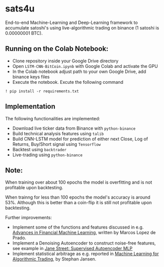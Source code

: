 # sats4u

End-to-end Machine-Learning and Deep-Learning framework to accumulate satoshi's using live-algorithmic trading on binance (1 satoshi is 0.00000001 BTC).

## Running on the Colab Notebook:

* Clone repository inside your Google Drive directory
* Open `LSTM-CNN-BitCoin.ipynb` with Google Colab and activate the GPU
* In the Colab notebook adjust path to your own Google Drive, add binance keys files 
* Execute the notebook.
Excute the following command
```
! pip install -r requirements.txt
```

## Implementation
The following functionalities are implemented:
* Download live ticker data from Binance with `python-binance`
* Build technical analysis features using `talib`
* Build CNN-LSTM model for prediction of either next Close, Log of Returns, Buy/Short signal using `Tensorflow`
* Backtest using `backtrader`
* Live-trading using `python-binance`

## Note:
When training over about 100 epochs the model is overfitting and is not profitable upon backtesting.

When trainng for less than 100 epochs the model's accuracy is around 53%. Although this is better than a coin-flip it is still not profitable upon backtesting.

Further improvements:
* Implement some of the functions and features discussed in e.g.
[Advances in Financial Machine Learning](https://www.amazon.co.jp/Advances-Financial-Machine-Learning-English-ebook/dp/B079KLDW21), written by Marcos Lopez de Prado.
* Implement a Denoising Autoencoder to construct noise-free features, see example in [Jane Street: Supervised Autoencoder MLP
](https://www.kaggle.com/code/gogo827jz/jane-street-supervised-autoencoder-mlp/notebook)
* Implement statistical arbitrage as e.g. reported in [Machine Learning for Algorithmic Trading](https://www.amazon.com/Machine-Learning-Algorithmic-Trading-alternative/dp/1839217715?pf_rd_r=GZH2XZ35GB3BET09PCCA&pf_rd_p=c5b6893a-24f2-4a59-9d4b-aff5065c90ec&pd_rd_r=91a679c7-f069-4a6e-bdbb-a2b3f548f0c8&pd_rd_w=2B0Q0&pd_rd_wg=GMY5S&ref_=pd_gw_ci_mcx_mr_hp_d), by Stephan Jansen.

